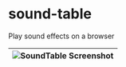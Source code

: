 # sound-table
Play sound effects on a browser

| ![SoundTable Screenshot](https://i.imgur.com/adSRDuY.png) |
|-|
